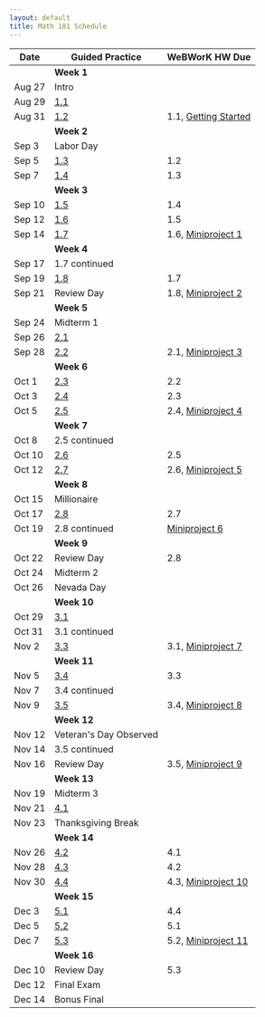 ```yaml
---
layout: default
title: Math 181 Schedule
---
```


Date   | Guided Practice                 | WeBWorK HW Due
------ | ------------------------------- | --------------------------------------------------------------------------
       | **Week 1**                      |
Aug 27 | Intro                           |
Aug 29 | [1.1](/NSC-Math-181/GP1.1.html) |
Aug 31  | [1.2](/NSC-Math-181/GP1.2.html) | 1.1, [Getting Started](https://student.desmos.com/?prepopulateCode=hts5)
       | **Week 2**                      |
Sep 3  | Labor Day                       |
Sep 5  | [1.3](/NSC-Math-181/GP1.3.html) | 1.2
Sep 7  | [1.4](/NSC-Math-181/GP1.4.html) | 1.3
       | **Week 3**                      |
Sep 10 | [1.5](/NSC-Math-181/GP1.5.html) | 1.4
Sep 12 | [1.6](/NSC-Math-181/GP1.6.html) | 1.5
Sep 14 | [1.7](/NSC-Math-181/GP1.7.html) | 1.6, [Miniproject 1](/NSC-Math-181/CoreLearning/math181miniproject1.pdf)
       | **Week 4**                      |
Sep 17 | 1.7 continued                   |
Sep 19 | [1.8](/NSC-Math-181/GP1.8.html) | 1.7
Sep 21 | Review Day                      | 1.8, [Miniproject 2](/NSC-Math-181/CoreLearning/math181miniproject2.pdf)
       | **Week 5**                      |
Sep 24 | Midterm 1                       |
Sep 26 | [2.1](/NSC-Math-181/GP2.1.html) |
Sep 28 | [2.2](/NSC-Math-181/GP2.2.html) | 2.1, [Miniproject 3](/NSC-Math-181/CoreLearning/math181miniproject3.pdf)
       | **Week 6**                      |
Oct 1  | [2.3](/NSC-Math-181/GP2.3.html) | 2.2
Oct 3  | [2.4](/NSC-Math-181/GP2.4.html) | 2.3
Oct 5  | [2.5](/NSC-Math-181/GP2.5.html) | 2.4, [Miniproject 4](/NSC-Math-181/CoreLearning/math181miniproject4.pdf)
       | **Week 7**                      |
Oct 8  | 2.5 continued                   |
Oct 10 | [2.6](/NSC-Math-181/GP2.6.html) | 2.5
Oct 12  | [2.7](/NSC-Math-181/GP2.7.html) | 2.6, [Miniproject 5](/NSC-Math-181/CoreLearning/math181miniproject5.pdf)
       | **Week 8**                      |
Oct 15 | Millionaire                     |
Oct 17 | [2.8](/NSC-Math-181/GP2.8.html) | 2.7
Oct 19 | 2.8 continued                   | [Miniproject 6](/NSC-Math-181/CoreLearning/math181miniproject6.pdf)
       | **Week 9**                      |
Oct 22 | Review Day                      | 2.8
Oct 24 | Midterm 2                       |
Oct 26 | Nevada Day                      |
       | **Week 10**                     |
Oct 29 | [3.1](/NSC-Math-181/GP3.1.html) |
Oct 31  | 3.1 continued                   |                                                                            |
Nov 2  | [3.3](/NSC-Math-181/GP3.3.html) | 3.1, [Miniproject 7](/NSC-Math-181/CoreLearning/math181miniproject7.pdf)
       | **Week 11**                     |
Nov 5  | [3.4](/NSC-Math-181/GP3.4.html) | 3.3
Nov 7  | 3.4 continued                   |
Nov 9  | [3.5](/NSC-Math-181/GP3.5.html) | 3.4, [Miniproject 8](/NSC-Math-181/CoreLearning/math181miniproject8.pdf)
       | **Week 12**                     |
Nov 12 | Veteran's Day Observed          | 
Nov 14 | 3.5 continued                   |
Nov 16 | Review Day                      | 3.5, [Miniproject 9](/NSC-Math-181/CoreLearning/math181miniproject9.pdf)
       | **Week 13**                     |
Nov 19 | Midterm 3                       |
Nov 21 | [4.1](/NSC-Math-181/GP4.1.html) |
Nov 23 | Thanksgiving Break              | 
       | **Week 14**                     |
Nov 26 | [4.2](/NSC-Math-181/GP4.2.html) | 4.1
Nov 28 | [4.3](/NSC-Math-181/GP4.3.html) | 4.2
Nov 30 | [4.4](/NSC-Math-181/GP4.4.html) | 4.3, [Miniproject 10](/NSC-Math-181/CoreLearning/math181miniproject10.pdf)
       | **Week 15**                     |
Dec 3  | [5.1](/NSC-Math-181/GP5.1.html) | 4.4
Dec 5  | [5.2](/NSC-Math-181/GP5.2.html) | 5.1
Dec 7 | [5.3](/NSC-Math-181/GP5.3.html) | 5.2, [Miniproject 11](/NSC-Math-181/CoreLearning/math181miniproject11.pdf)
       | **Week 16**                     |
Dec 10 | Review Day                      | 5.3
Dec 12 | Final Exam                      |
Dec 14 | Bonus Final
